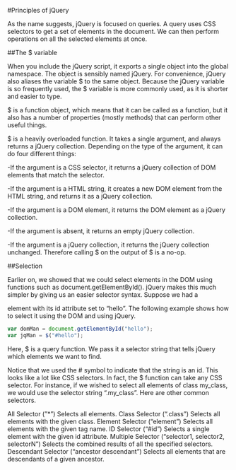 
#Principles of jQuery

As the name suggests, jQuery is focused on queries. A query uses CSS selectors to get a set of elements in the document. We can then perform operations on all the selected elements at once.


##The $ variable

When you include the jQuery script, it exports a single object into the global namespace. The object is sensibly named jQuery. For convenience, jQuery also aliases the variable $ to the same object. Because the jQuery variable is so frequently used, the $ variable is more commonly used, as it is shorter and easier to type.

$ is a function object, which means that it can be called as a function, but it also has a number of properties (mostly methods) that can perform other useful things.

$ is a heavily overloaded function. It takes a single argument, and always returns a jQuery collection. Depending on the type of the argument, it can do four different things:

 -If the argument is a CSS selector, it returns a jQuery collection of   DOM elements that match the selector.

 -If the argument is a HTML string, it creates a new DOM element from the HTML string, and returns it as a jQuery collection.

 -If the argument is a DOM element, it returns the DOM element as a jQuery collection.

 -If the argument is absent, it returns an empty jQuery collection.

 -If the argument is a jQuery collection, it returns the jQuery collection unchanged. Therefore calling $ on the output of $ is a no-op.

##Selection

Earlier on, we showed that we could select elements in the DOM using functions such as document.getElementById(). jQuery makes this much simpler by giving us an easier selector syntax. Suppose we had a <div> element with its id attribute set to “hello”. The following example shows how to select it using the DOM and using jQuery.

```javascript
var domMan = document.getElementById("hello");
var jqMan = $("#hello");
```

Here, $ is a query function. We pass it a selector string that tells jQuery which elements we want to find.

Notice that we used the # symbol to indicate that the string is an id. This looks like a lot like CSS selectors. In fact, the $ function can take any CSS selector. For instance, if we wished to select all elements of class my_class, we would use the selector string “.my_class”. Here are other common selectors.

All Selector (”*”)
Selects all elements.
Class Selector (“.class”)
Selects all elements with the given class.
Element Selector (“element”)
Selects all elements with the given tag name.
ID Selector (“#id”)
Selects a single element with the given id attribute.
Multiple Selector (“selector1, selector2, selectorN”)
Selects the combined results of all the specified selectors.
Descendant Selector (“ancestor descendant”)
Selects all elements that are descendants of a given ancestor.


